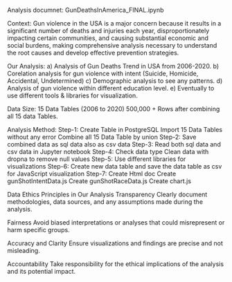 Analysis documnet: GunDeathsInAmerica_FINAL.ipynb

Context:
Gun violence in the USA is a major concern because it results in a significant number of deaths and injuries each year, disproportionately impacting certain communities, and causing substantial economic and social burdens, making comprehensive analysis necessary to understand the root causes and develop effective prevention strategies.

Our Analysis:
a) Analysis of Gun Deaths Trend in USA from 2006-2020.
b) Corelation analysis for gun violence with intent (Suicide, Homicide, Accidental, Undetermined)
c) Demographic analysis to see any patterns.
d) Analysis of gun violence within different education level. 
e) Eventually to use different tools & libraries for  visualization.

Data Size:
15 Data Tables (2006 to 2020)
500,000 + Rows after combining all 15 data Tables.

Analysis Method:
Step-1:
Create Table in PostgreSQL
Import 15 Data Tables without any error
Combine all 15 Data Table by union
Step-2:
Save combined data as sql data also as csv data
Step-3:
Read both sql data and csv data in Jupyter notebook
Step-4:
Check data type
Clean data with dropna to remove null values
Step-5:
Use different libraries for visualizations
Step-6:
Create new data table and save the data table as csv for JavaScript visualization
Step-7:
Create Html doc
Create gunShotIntentData.js
Create gunShotRaceData.js
Create chart.js

Data Ethics Principles in Our Analysis
Transparency
Clearly document methodologies, data sources, and any assumptions made during the analysis.

 Fairness
Avoid biased interpretations or analyses that could misrepresent or harm specific groups.

 Accuracy and Clarity
Ensure visualizations and findings are precise and not misleading.

 Accountability
Take responsibility for the ethical implications of the analysis and its potential impact.







